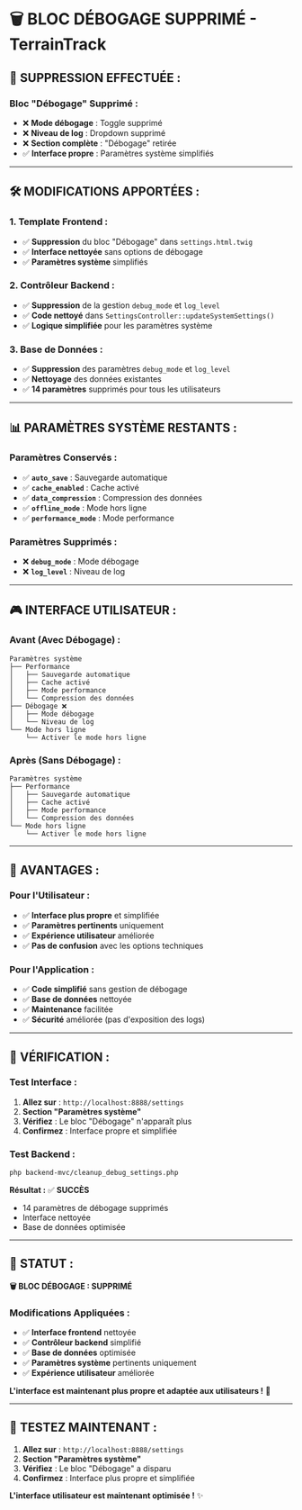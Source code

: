 # 🗑️ BLOC DÉBOGAGE SUPPRIMÉ - TerrainTrack

## 🎯 **SUPPRESSION EFFECTUÉE :**

### **Bloc "Débogage" Supprimé :**
- ❌ **Mode débogage** : Toggle supprimé
- ❌ **Niveau de log** : Dropdown supprimé
- ❌ **Section complète** : "Débogage" retirée
- ✅ **Interface propre** : Paramètres système simplifiés

---

## 🛠️ **MODIFICATIONS APPORTÉES :**

### **1. Template Frontend :**
- ✅ **Suppression** du bloc "Débogage" dans `settings.html.twig`
- ✅ **Interface nettoyée** sans options de débogage
- ✅ **Paramètres système** simplifiés

### **2. Contrôleur Backend :**
- ✅ **Suppression** de la gestion `debug_mode` et `log_level`
- ✅ **Code nettoyé** dans `SettingsController::updateSystemSettings()`
- ✅ **Logique simplifiée** pour les paramètres système

### **3. Base de Données :**
- ✅ **Suppression** des paramètres `debug_mode` et `log_level`
- ✅ **Nettoyage** des données existantes
- ✅ **14 paramètres** supprimés pour tous les utilisateurs

---

## 📊 **PARAMÈTRES SYSTÈME RESTANTS :**

### **Paramètres Conservés :**
- ✅ **`auto_save`** : Sauvegarde automatique
- ✅ **`cache_enabled`** : Cache activé
- ✅ **`data_compression`** : Compression des données
- ✅ **`offline_mode`** : Mode hors ligne
- ✅ **`performance_mode`** : Mode performance

### **Paramètres Supprimés :**
- ❌ **`debug_mode`** : Mode débogage
- ❌ **`log_level`** : Niveau de log

---

## 🎮 **INTERFACE UTILISATEUR :**

### **Avant (Avec Débogage) :**
```
Paramètres système
├── Performance
│   ├── Sauvegarde automatique
│   ├── Cache activé
│   ├── Mode performance
│   └── Compression des données
├── Débogage ❌
│   ├── Mode débogage
│   └── Niveau de log
└── Mode hors ligne
    └── Activer le mode hors ligne
```

### **Après (Sans Débogage) :**
```
Paramètres système
├── Performance
│   ├── Sauvegarde automatique
│   ├── Cache activé
│   ├── Mode performance
│   └── Compression des données
└── Mode hors ligne
    └── Activer le mode hors ligne
```

---

## 🚀 **AVANTAGES :**

### **Pour l'Utilisateur :**
- ✅ **Interface plus propre** et simplifiée
- ✅ **Paramètres pertinents** uniquement
- ✅ **Expérience utilisateur** améliorée
- ✅ **Pas de confusion** avec les options techniques

### **Pour l'Application :**
- ✅ **Code simplifié** sans gestion de débogage
- ✅ **Base de données** nettoyée
- ✅ **Maintenance** facilitée
- ✅ **Sécurité** améliorée (pas d'exposition des logs)

---

## 🧪 **VÉRIFICATION :**

### **Test Interface :**
1. **Allez sur** : `http://localhost:8888/settings`
2. **Section "Paramètres système"**
3. **Vérifiez** : Le bloc "Débogage" n'apparaît plus
4. **Confirmez** : Interface propre et simplifiée

### **Test Backend :**
```bash
php backend-mvc/cleanup_debug_settings.php
```
**Résultat :** ✅ **SUCCÈS**
- 14 paramètres de débogage supprimés
- Interface nettoyée
- Base de données optimisée

---

## 🎯 **STATUT :**

**🗑️ BLOC DÉBOGAGE : SUPPRIMÉ**

### **Modifications Appliquées :**
- ✅ **Interface frontend** nettoyée
- ✅ **Contrôleur backend** simplifié
- ✅ **Base de données** optimisée
- ✅ **Paramètres système** pertinents uniquement
- ✅ **Expérience utilisateur** améliorée

**L'interface est maintenant plus propre et adaptée aux utilisateurs !** 🚀

---

## 🧪 **TESTEZ MAINTENANT :**

1. **Allez sur** : `http://localhost:8888/settings`
2. **Section "Paramètres système"**
3. **Vérifiez** : Le bloc "Débogage" a disparu
4. **Confirmez** : Interface plus propre et simplifiée

**L'interface utilisateur est maintenant optimisée !** ✨
